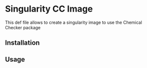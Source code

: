 # Singularity CC Image

This def file allows to create a singularity image to use the Chemical Checker package

## Installation


## Usage

